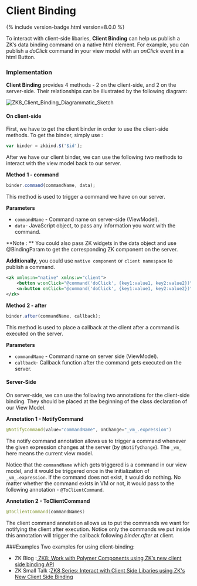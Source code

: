 # Client Binding


{% include version-badge.html version=8.0.0 %}

To interact with client-side libaries, **Client Binding** can help us publish a ZK’s data binding command on a native html element.
For example, you can publish a *doClick* command in your view model with an *onClick* event in a html Button.

### Implementation

**Client Binding** provides 4 methods - 2 on the client-side, and 2 on the server-side. Their relationships can be illustrated by the following diagram:

![ZK8_Client_Binding_Diagrammatic_Sketch]({{site.baseurl}}/zk_mvvm_ref/images/zk8_client_binding_chart01.jpg)

#### On client-side

First, we have to get the client binder in order to use the client-side methods. To get the binder, simply use :

```javascript
var binder = zkbind.$('$id');
```
After we have our client binder, we can use the following two methods to interact with the view model back to our server.

**Method 1 - command**

```javascript
binder.command(commandName, data);
```
This method is used to trigger a command we have on our server.

**Parameters**
-   `commandName` - Command name on server-side (ViewModel).
-   `data`- JavaScript object, to pass any information you want with the command.

**Note : ** You could also pass ZK widgets in the data object and use @BindingParam to get the corresponding ZK component on the server.

**Additionally**, you could use `native component` or `client namespace` to publish a command.

```xml
<zk xmlns:n="native" xmlns:w="client">
	<button w:onClick="@command('doClick', {key1:value1, key2:value2})"/>
	<n:button onClick="@command('doClick', {key1:value1, key2:value2})"/>
</zk>
```

**Method 2 - after**

```javascript
binder.after(commandName, callback);
```
This method is used to place a callback at the client after a command is executed on the server.

**Parameters**
-   `commandName` - Command name on server side (ViewModel).
-   `callback`- Callback function after the command gets executed on the server.

#### Server-Side

On server-side, we can use the following two annotations for the client-side binding. They should be placed at the beginning of the class declaration of our View Model.

**Annotation 1 - NotifyCommand**

```java
@NotifyCommand(value="commandName", onChange="_vm_.expression")
```

The notify command annotation allows us to trigger a command whenever the given expression changes at the server (by `@NotifyChange`). The `_vm_` here means the current view model.

Notice that the `commandName` which gets triggered is a command in our view model, and it would be triggered once in the initialization of `_vm_.expression`. If the command does not exist, it would do nothing. No matter whether the command exists in VM or not, it would pass to the following annotation - `@ToClientCommand`.

**Annotation 2 - ToClientCommand**

```java
@ToClientCommand(commandNames)
```

The client command annotation allows us to put the commands we want for notifying the client after execution. Notice only the commands we put inside this annotation will trigger the callback following *binder.after* at client.

###Examples
Two examples for using client-binding:
- ZK Blog :[ ZK8: Work with Polymer Components using ZK’s new client side binding API](http://blog.zkoss.org/index.php/2015/03/11/zk8-work-with-native-web-components-using-the-new-zk-client-side-data-binding-api/)
- ZK Small Talk :[ZK8 Series: Interact with Client Side Libaries using ZK's New Client Side Binding](http://books.zkoss.org/wiki/Small_Talks/2015/April/ZK8_Series:_Interact_with_Client_Side_Libaries_using_ZK8's_New_Client_Side_Binding)


